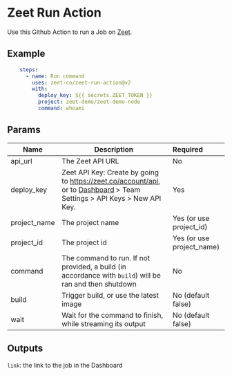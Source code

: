# Zeet Run Action

Use this Github Action to run a Job on [Zeet](https://zeet.co).

## Example
```yaml
    steps:
      - name: Run command
        uses: zeet-co/zeet-run-action@v2
        with:
          deploy_key: ${{ secrets.ZEET_TOKEN }}
          project: zeet-demo/zeet-demo-node
          command: whoami
```

## Params

| Name         | Description                                                                                                                                          | Required                  |
|--------------|------------------------------------------------------------------------------------------------------------------------------------------------------|:--------------------------|
| api_url      | The Zeet API URL                                                                                                                                     | No                        |
| deploy_key   | Zeet API Key: Create by going to https://zeet.co/account/api, or to [Dashboard](https://zeet.co/dashboard) > Team Settings > API Keys > New API Key. | Yes                       |
| project_name | The project name                                                                                                                                     | Yes (or use project_id)   |
| project_id   | The project id                                                                                                                                       | Yes (or use project_name) |
| command      | The command to run. If not provided, a build (in accordance with `build`) will be ran and then shutdown                                              | No                        |
| build        | Trigger build, or use the latest image                                                                                                               | No (default false)        |
| wait         | Wait for the command to finish, while streaming its output                                                                                           | No (default false)        |

## Outputs
`link`: the link to the job in the Dashboard